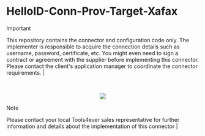 # HelloID-Conn-Prov-Target-Xafax

> [!IMPORTANT]
> This repository contains the connector and configuration code only. The implementer is responsible to acquire the connection details such as username, password, certificate, etc. You might even need to sign a contract or agreement with the supplier before implementing this connector. Please contact the client's application manager to coordinate the connector requirements.       |
<br />
<p align="center">
  <img src="https://www.tools4ever.nl/connector-logos/xafax-logo.png">
</p>

> [!NOTE]
> Please contact your local Tools4ever sales representative for further information and details about the implementation of this connector  |
